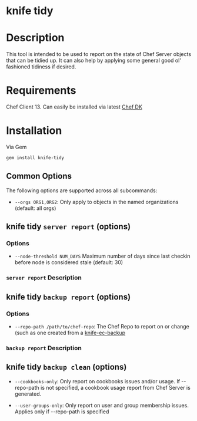 # knife tidy

# Description

This tool is intended to be used to report on the state of Chef Server objects that can be tidied up.
It can also help by applying some general good ol' fashioned tidiness if desired.

# Requirements

Chef Client 13. Can easily be installed via latest [Chef DK](https://github.com/chef/chef-dk#installation)

# Installation

Via Gem
```bash
gem install knife-tidy
```

## Common Options

The following options are supported across all subcommands:

  * `--orgs ORG1,ORG2`:
    Only apply to objects in the named organizations (default: all orgs)

## knife tidy `server report` (options)

### Options

  * `--node-threshold NUM_DAYS`
    Maximum number of days since last checkin before node is considered stale (default: 30)

### `server report` Description

## knife tidy `backup report` (options)

### Options

  * `--repo-path /path/to/chef-repo`:
    The Chef Repo to report on or change (such as one created from a
    [knife-ec-backup](https://github.com/chef/knife-ec-backup)

### `backup report` Description

## knife tidy `backup clean` (options)

  * `--cookbooks-only`:
    Only report on cookbooks issues and/or usage.
    If --repo-path is not specified, a cookbook usage report from Chef Server is generated.

  * `--user-groups-only`:
    Only report on user and group membership issues.
    Applies only if --repo-path is specified
